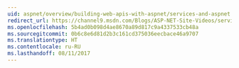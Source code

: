 ```yaml
---
uid: aspnet/overview/building-web-apis-with-aspnet/services-and-aspnet
redirect_url: https://channel9.msdn.com/Blogs/ASP-NET-Site-Videos/services-and-aspnet
ms.openlocfilehash: 5b4ad0b098d4ae8670a89d817c9a4337533cb48a
ms.sourcegitcommit: 0b6c8e6d81d2b3c161cd375036eecbace46a9707
ms.translationtype: HT
ms.contentlocale: ru-RU
ms.lasthandoff: 08/11/2017
---
```

